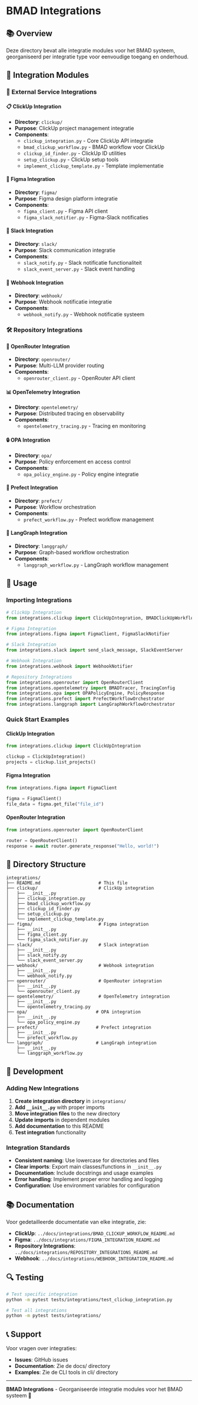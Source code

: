 # BMAD Integrations

## 📚 Overview

Deze directory bevat alle integratie modules voor het BMAD systeem, georganiseerd per integratie type voor eenvoudige toegang en onderhoud.

## 📁 Integration Modules

### **🔗 External Service Integrations**

#### **📋 ClickUp Integration**
- **Directory**: `clickup/`
- **Purpose**: ClickUp project management integratie
- **Components**:
  - `clickup_integration.py` - Core ClickUp API integratie
  - `bmad_clickup_workflow.py` - BMAD workflow voor ClickUp
  - `clickup_id_finder.py` - ClickUp ID utilities
  - `setup_clickup.py` - ClickUp setup tools
  - `implement_clickup_template.py` - Template implementatie

#### **🎨 Figma Integration**
- **Directory**: `figma/`
- **Purpose**: Figma design platform integratie
- **Components**:
  - `figma_client.py` - Figma API client
  - `figma_slack_notifier.py` - Figma-Slack notificaties

#### **💬 Slack Integration**
- **Directory**: `slack/`
- **Purpose**: Slack communication integratie
- **Components**:
  - `slack_notify.py` - Slack notificatie functionaliteit
  - `slack_event_server.py` - Slack event handling

#### **🔔 Webhook Integration**
- **Directory**: `webhook/`
- **Purpose**: Webhook notificatie integratie
- **Components**:
  - `webhook_notify.py` - Webhook notificatie systeem

### **🛠️ Repository Integrations**

#### **🤖 OpenRouter Integration**
- **Directory**: `openrouter/`
- **Purpose**: Multi-LLM provider routing
- **Components**:
  - `openrouter_client.py` - OpenRouter API client

#### **📊 OpenTelemetry Integration**
- **Directory**: `opentelemetry/`
- **Purpose**: Distributed tracing en observability
- **Components**:
  - `opentelemetry_tracing.py` - Tracing en monitoring

#### **🔒 OPA Integration**
- **Directory**: `opa/`
- **Purpose**: Policy enforcement en access control
- **Components**:
  - `opa_policy_engine.py` - Policy engine integratie

#### **🚀 Prefect Integration**
- **Directory**: `prefect/`
- **Purpose**: Workflow orchestration
- **Components**:
  - `prefect_workflow.py` - Prefect workflow management

#### **🔄 LangGraph Integration**
- **Directory**: `langgraph/`
- **Purpose**: Graph-based workflow orchestration
- **Components**:
  - `langgraph_workflow.py` - LangGraph workflow management

## 🚀 Usage

### **Importing Integrations**

```python
# ClickUp Integration
from integrations.clickup import ClickUpIntegration, BMADClickUpWorkflow

# Figma Integration
from integrations.figma import FigmaClient, FigmaSlackNotifier

# Slack Integration
from integrations.slack import send_slack_message, SlackEventServer

# Webhook Integration
from integrations.webhook import WebhookNotifier

# Repository Integrations
from integrations.openrouter import OpenRouterClient
from integrations.opentelemetry import BMADTracer, TracingConfig
from integrations.opa import OPAPolicyEngine, PolicyResponse
from integrations.prefect import PrefectWorkflowOrchestrator
from integrations.langgraph import LangGraphWorkflowOrchestrator
```

### **Quick Start Examples**

#### **ClickUp Integration**
```python
from integrations.clickup import ClickUpIntegration

clickup = ClickUpIntegration()
projects = clickup.list_projects()
```

#### **Figma Integration**
```python
from integrations.figma import FigmaClient

figma = FigmaClient()
file_data = figma.get_file("file_id")
```

#### **OpenRouter Integration**
```python
from integrations.openrouter import OpenRouterClient

router = OpenRouterClient()
response = await router.generate_response("Hello, world!")
```

## 📁 Directory Structure

```
integrations/
├── README.md                      # This file
├── clickup/                       # ClickUp integration
│   ├── __init__.py
│   ├── clickup_integration.py
│   ├── bmad_clickup_workflow.py
│   ├── clickup_id_finder.py
│   ├── setup_clickup.py
│   └── implement_clickup_template.py
├── figma/                         # Figma integration
│   ├── __init__.py
│   ├── figma_client.py
│   └── figma_slack_notifier.py
├── slack/                         # Slack integration
│   ├── __init__.py
│   ├── slack_notify.py
│   └── slack_event_server.py
├── webhook/                       # Webhook integration
│   ├── __init__.py
│   └── webhook_notify.py
├── openrouter/                    # OpenRouter integration
│   ├── __init__.py
│   └── openrouter_client.py
├── opentelemetry/                 # OpenTelemetry integration
│   ├── __init__.py
│   └── opentelemetry_tracing.py
├── opa/                          # OPA integration
│   ├── __init__.py
│   └── opa_policy_engine.py
├── prefect/                      # Prefect integration
│   ├── __init__.py
│   └── prefect_workflow.py
└── langgraph/                    # LangGraph integration
    ├── __init__.py
    └── langgraph_workflow.py
```

## 🔧 Development

### **Adding New Integrations**

1. **Create integration directory** in `integrations/`
2. **Add `__init__.py`** with proper imports
3. **Move integration files** to the new directory
4. **Update imports** in dependent modules
5. **Add documentation** to this README
6. **Test integration** functionality

### **Integration Standards**

- **Consistent naming**: Use lowercase for directories and files
- **Clear imports**: Export main classes/functions in `__init__.py`
- **Documentation**: Include docstrings and usage examples
- **Error handling**: Implement proper error handling and logging
- **Configuration**: Use environment variables for configuration

## 📚 Documentation

Voor gedetailleerde documentatie van elke integratie, zie:
- **ClickUp**: `../docs/integrations/BMAD_CLICKUP_WORKFLOW_README.md`
- **Figma**: `../docs/integrations/FIGMA_INTEGRATION_README.md`
- **Repository Integrations**: `../docs/integrations/REPOSITORY_INTEGRATIONS_README.md`
- **Webhook**: `../docs/integrations/WEBHOOK_INTEGRATION_README.md`

## 🔍 Testing

```bash
# Test specific integration
python -m pytest tests/integrations/test_clickup_integration.py

# Test all integrations
python -m pytest tests/integrations/
```

## 📞 Support

Voor vragen over integraties:
- **Issues**: GitHub issues
- **Documentation**: Zie de docs/ directory
- **Examples**: Zie de CLI tools in cli/ directory

---

**BMAD Integrations** - Georganiseerde integratie modules voor het BMAD systeem 🔗 